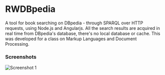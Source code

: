 # RWDBpedia

A tool for book searching on DBpedia - through SPARQL over HTTP requests, using Node.js and Angularjs. All the search results are acquired in real time from DBpedia's database, there's no local database or cache.
This was developed for a class on Markup Languages and Document Processing.

### Screenshots

 ![Screenshot 1](https://cloud.githubusercontent.com/assets/4265649/19020721/c1e642ce-88a8-11e6-84ca-d513ecf84618.PNG)